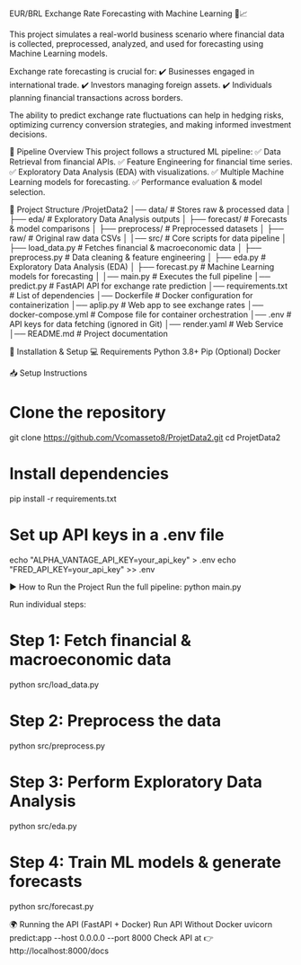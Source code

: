 EUR/BRL Exchange Rate Forecasting with Machine Learning 🏦📈

This project simulates a real-world business scenario where financial data is collected, preprocessed, analyzed, and used for forecasting using Machine Learning models.

Exchange rate forecasting is crucial for:
✔️ Businesses engaged in international trade.
✔️ Investors managing foreign assets.
✔️ Individuals planning financial transactions across borders.

The ability to predict exchange rate fluctuations can help in hedging risks, optimizing currency conversion strategies, and making informed investment decisions.

📌 Pipeline Overview
This project follows a structured ML pipeline:
✅ Data Retrieval from financial APIs.
✅ Feature Engineering for financial time series.
✅ Exploratory Data Analysis (EDA) with visualizations.
✅ Multiple Machine Learning models for forecasting.
✅ Performance evaluation & model selection.

📂 Project Structure
/ProjetData2
│── data/                      # Stores raw & processed data
│   ├── eda/                   # Exploratory Data Analysis outputs
│   ├── forecast/              # Forecasts & model comparisons
│   ├── preprocess/            # Preprocessed datasets
│   ├── raw/                   # Original raw data CSVs
│
│── src/                       # Core scripts for data pipeline
│   ├── load_data.py           # Fetches financial & macroeconomic data
│   ├── preprocess.py          # Data cleaning & feature engineering
│   ├── eda.py                 # Exploratory Data Analysis (EDA)
│   ├── forecast.py            # Machine Learning models for forecasting
│
│── main.py                    # Executes the full pipeline
│── predict.py                  # FastAPI API for exchange rate prediction
│── requirements.txt            # List of dependencies
│── Dockerfile                  # Docker configuration for containerization
│── aplip.py                      # Web app to see exchange rates
│── docker-compose.yml          # Compose file for container orchestration
│── .env                        # API keys for data fetching (ignored in Git)
│── render.yaml                 # Web Service
│── README.md                   # Project documentation


🔧 Installation & Setup
💻 Requirements
Python 3.8+
Pip
(Optional) Docker

📥 Setup Instructions
# Clone the repository
git clone https://github.com/Vcomasseto8/ProjetData2.git
cd ProjetData2
# Install dependencies
pip install -r requirements.txt
# Set up API keys in a .env file
echo "ALPHA_VANTAGE_API_KEY=your_api_key" > .env
echo "FRED_API_KEY=your_api_key" >> .env

▶ How to Run the Project
Run the full pipeline:
python main.py

Run individual steps:
# Step 1: Fetch financial & macroeconomic data
python src/load_data.py
# Step 2: Preprocess the data
python src/preprocess.py
# Step 3: Perform Exploratory Data Analysis
python src/eda.py
# Step 4: Train ML models & generate forecasts
python src/forecast.py

🌍 Running the API (FastAPI + Docker)
Run API Without Docker
uvicorn predict:app --host 0.0.0.0 --port 8000
Check API at 👉 http://localhost:8000/docs
